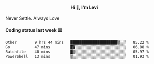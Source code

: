<h4 style="text-align: center;">Hi 👋, I'm Levi</h4>  Never Settle. Always Love
<!---<img align="right" alt="Coding" width="300" src="https://i.pinimg.com/originals/81/17/8b/81178b47a8598f0c81c4799f2cdd4057.gif"></p> --->

#### Coding status last week ⌨️

<!--START_SECTION:waka-->

```txt
Other        9 hrs 44 mins   █████████████████████▒░░░   85.22 %
Go           47 mins         █▓░░░░░░░░░░░░░░░░░░░░░░░   06.88 %
Batchfile    40 mins         █▒░░░░░░░░░░░░░░░░░░░░░░░   05.97 %
PowerShell   13 mins         ▒░░░░░░░░░░░░░░░░░░░░░░░░   01.93 %
```

<!--END_SECTION:waka-->

